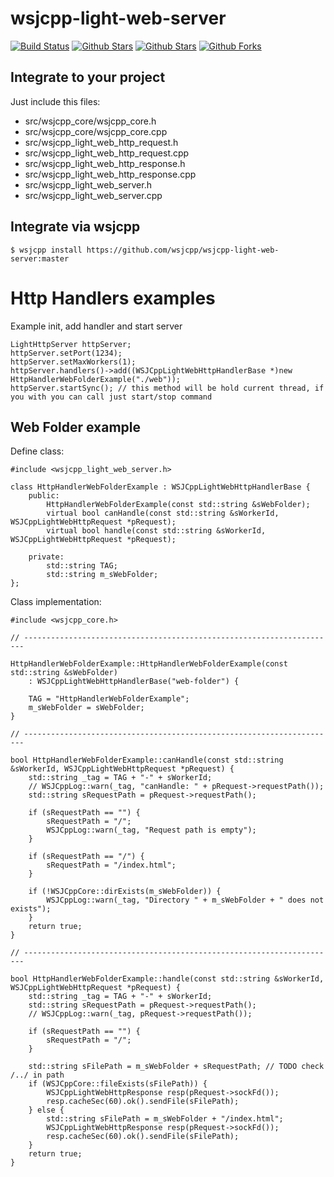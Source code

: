 # wsjcpp-light-web-server

[![Build Status](https://api.travis-ci.org/wsjcpp/wsjcpp-light-web-server.svg?branch=master)](https://travis-ci.org/wsjcpp/wsjcpp-light-web-server) [![Github Stars](https://img.shields.io/github/stars/wsjcpp/wsjcpp-light-web-server.svg?label=github%20%E2%98%85)](https://github.com/wsjcpp/wsjcpp-light-web-server/stargazers) [![Github Stars](https://img.shields.io/github/contributors/wsjcpp/wsjcpp-light-web-server.svg)](https://github.com/wsjcpp/wsjcpp-light-web-server/) [![Github Forks](https://img.shields.io/github/forks/wsjcpp/wsjcpp-light-web-server.svg?label=github%20forks)](https://github.com/wsjcpp/wsjcpp-light-web-server/network/members)

## Integrate to your project

Just include this files:

- src/wsjcpp_core/wsjcpp_core.h
- src/wsjcpp_core/wsjcpp_core.cpp
- src/wsjcpp_light_web_http_request.h
- src/wsjcpp_light_web_http_request.cpp
- src/wsjcpp_light_web_http_response.h
- src/wsjcpp_light_web_http_response.cpp
- src/wsjcpp_light_web_server.h
- src/wsjcpp_light_web_server.cpp


## Integrate via wsjcpp

```
$ wsjcpp install https://github.com/wsjcpp/wsjcpp-light-web-server:master
```

# Http Handlers examples

Example init, add handler and start server
```
LightHttpServer httpServer;
httpServer.setPort(1234);
httpServer.setMaxWorkers(1);
httpServer.handlers()->add((WSJCppLightWebHttpHandlerBase *)new HttpHandlerWebFolderExample("./web"));
httpServer.startSync(); // this method will be hold current thread, if you with you can call just start/stop command
```

## Web Folder example

Define class:

```
#include <wsjcpp_light_web_server.h>

class HttpHandlerWebFolderExample : WSJCppLightWebHttpHandlerBase {
    public:
        HttpHandlerWebFolderExample(const std::string &sWebFolder);
        virtual bool canHandle(const std::string &sWorkerId, WSJCppLightWebHttpRequest *pRequest);
        virtual bool handle(const std::string &sWorkerId, WSJCppLightWebHttpRequest *pRequest);

    private:
        std::string TAG;
        std::string m_sWebFolder;
};
```

Class implementation:
```
#include <wsjcpp_core.h>

// ----------------------------------------------------------------------

HttpHandlerWebFolderExample::HttpHandlerWebFolderExample(const std::string &sWebFolder)
    : WSJCppLightWebHttpHandlerBase("web-folder") {

    TAG = "HttpHandlerWebFolderExample";
    m_sWebFolder = sWebFolder;
}

// ----------------------------------------------------------------------

bool HttpHandlerWebFolderExample::canHandle(const std::string &sWorkerId, WSJCppLightWebHttpRequest *pRequest) {
    std::string _tag = TAG + "-" + sWorkerId;
    // WSJCppLog::warn(_tag, "canHandle: " + pRequest->requestPath());
    std::string sRequestPath = pRequest->requestPath();
    
    if (sRequestPath == "") {
        sRequestPath = "/";
        WSJCppLog::warn(_tag, "Request path is empty");
    }

    if (sRequestPath == "/") {
        sRequestPath = "/index.html";
    }

    if (!WSJCppCore::dirExists(m_sWebFolder)) {
        WSJCppLog::warn(_tag, "Directory " + m_sWebFolder + " does not exists");
    }
    return true;
}

// ----------------------------------------------------------------------

bool HttpHandlerWebFolderExample::handle(const std::string &sWorkerId, WSJCppLightWebHttpRequest *pRequest) {
    std::string _tag = TAG + "-" + sWorkerId;
    std::string sRequestPath = pRequest->requestPath();
    // WSJCppLog::warn(_tag, pRequest->requestPath());
    
    if (sRequestPath == "") {
        sRequestPath = "/";
    }
    
    std::string sFilePath = m_sWebFolder + sRequestPath; // TODO check /../ in path
    if (WSJCppCore::fileExists(sFilePath)) {
        WSJCppLightWebHttpResponse resp(pRequest->sockFd());
        resp.cacheSec(60).ok().sendFile(sFilePath);
    } else {
        std::string sFilePath = m_sWebFolder + "/index.html";
        WSJCppLightWebHttpResponse resp(pRequest->sockFd());
        resp.cacheSec(60).ok().sendFile(sFilePath);    
    }
    return true;
}
```